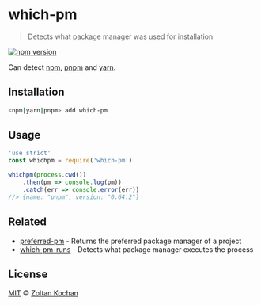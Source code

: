 # which-pm

> Detects what package manager was used for installation

[![npm version](https://img.shields.io/npm/v/which-pm.svg)](https://www.npmjs.com/package/which-pm)

Can detect [npm](https://github.com/npm/cli), [pnpm](https://github.com/pnpm/pnpm) and [yarn](https://github.com/yarnpkg/yarn).

## Installation

```bash
<npm|yarn|pnpm> add which-pm
```

## Usage

```js
'use strict'
const whichpm = require('which-pm')

whichpm(process.cwd())
    .then(pm => console.log(pm))
    .catch(err => console.error(err))
//> {name: "pnpm", version: "0.64.2"}
```

## Related

* [preferred-pm](https://github.com/zkochan/packages/tree/master/preferred-pm) - Returns the preferred package manager of a project
* [which-pm-runs](https://github.com/zkochan/packages/tree/master/which-pm-runs) - Detects what package manager executes the process

## License

[MIT](LICENSE) © [Zoltan Kochan](https://kochan.io)
